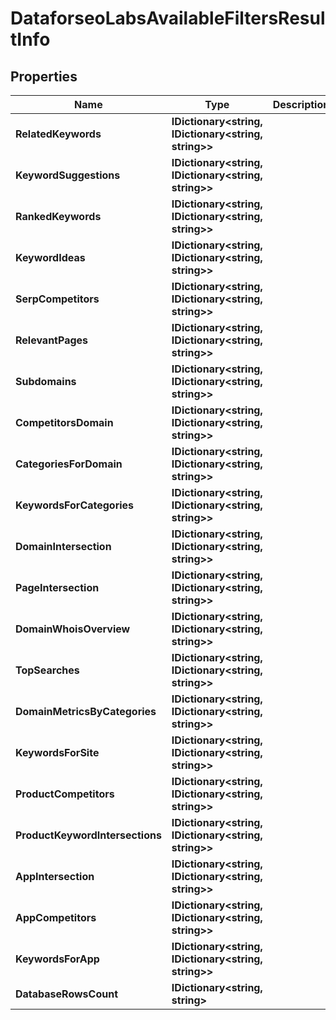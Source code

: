 # DataforseoLabsAvailableFiltersResultInfo


## Properties

| Name | Type | Description | Notes |
|------------ | ------------- | ------------- | -------------|
**RelatedKeywords** | **IDictionary<string, IDictionary<string, string>>** |  |[optional]|
**KeywordSuggestions** | **IDictionary<string, IDictionary<string, string>>** |  |[optional]|
**RankedKeywords** | **IDictionary<string, IDictionary<string, string>>** |  |[optional]|
**KeywordIdeas** | **IDictionary<string, IDictionary<string, string>>** |  |[optional]|
**SerpCompetitors** | **IDictionary<string, IDictionary<string, string>>** |  |[optional]|
**RelevantPages** | **IDictionary<string, IDictionary<string, string>>** |  |[optional]|
**Subdomains** | **IDictionary<string, IDictionary<string, string>>** |  |[optional]|
**CompetitorsDomain** | **IDictionary<string, IDictionary<string, string>>** |  |[optional]|
**CategoriesForDomain** | **IDictionary<string, IDictionary<string, string>>** |  |[optional]|
**KeywordsForCategories** | **IDictionary<string, IDictionary<string, string>>** |  |[optional]|
**DomainIntersection** | **IDictionary<string, IDictionary<string, string>>** |  |[optional]|
**PageIntersection** | **IDictionary<string, IDictionary<string, string>>** |  |[optional]|
**DomainWhoisOverview** | **IDictionary<string, IDictionary<string, string>>** |  |[optional]|
**TopSearches** | **IDictionary<string, IDictionary<string, string>>** |  |[optional]|
**DomainMetricsByCategories** | **IDictionary<string, IDictionary<string, string>>** |  |[optional]|
**KeywordsForSite** | **IDictionary<string, IDictionary<string, string>>** |  |[optional]|
**ProductCompetitors** | **IDictionary<string, IDictionary<string, string>>** |  |[optional]|
**ProductKeywordIntersections** | **IDictionary<string, IDictionary<string, string>>** |  |[optional]|
**AppIntersection** | **IDictionary<string, IDictionary<string, string>>** |  |[optional]|
**AppCompetitors** | **IDictionary<string, IDictionary<string, string>>** |  |[optional]|
**KeywordsForApp** | **IDictionary<string, IDictionary<string, string>>** |  |[optional]|
**DatabaseRowsCount** | **IDictionary<string, string>** |  |[optional]|